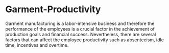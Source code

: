 # Garment-Productivity
Garment manufacturing is a labor-intensive business and therefore the performance of the employees is a crucial factor in the achievement of production goals and financial success. Nevertheless, there are several factors that can affect the employee productivity such as absenteeism, idle time, incentives and overtime.
